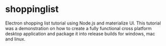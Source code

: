 # shoppinglist
Electron shopping list tutorial using Node.js and materialize UI.
This tutorial was a demonstration on how to create a fully functional cross platform desktop application
and package it into release builds for windows, mac and linux.
